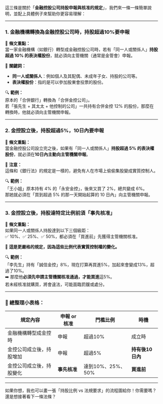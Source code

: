 這三條是關於「**金融控股公司持股申報與核准的規定**」，我們來一條一條簡單說明，並配上具體例子來幫助你更容易理解：

---

### **1. 金融機構轉換為金融控股公司時，持股超過10%要申報**

📘 **條文重點：**  
當一家金融機構（如銀行）轉型成金融控股公司時，若有「同一人或關係人」**持股超過 10% 的表決權股份**，就必須向主管機關（通常是金管會）申報。

📌 **關鍵詞：**  
- **同一人或關係人**：例如個人及其配偶、未成年子女、持股的公司等。
- **表決權股份**：指的是可以參加股東會投票的股份。

🔍 **範例：**  
原本的「合併銀行」轉換為「合併金控公司」。  
若「張先生 + 其太太 + 他控制的公司」一共持有合併金控 12% 的股份，那麼在轉換時，他就必須向主管機關申報。

---

### **2. 金控設立後，持股超過5%，10日內要申報**

📘 **條文重點：**  
當金融控股公司設立完之後，如果有「同一人或關係人」**持股超過 5% 的表決權股份**，就必須在**10日內主動向主管機關申報**。

📌 **注意：**  
這條和《銀行法》的規定是一樣的，避免有人在市場上偷偷集股變成實質控制人。

🔍 **範例：**  
「王小姐」原本持有 4% 的「永安金控」，後來又買了 2%，總共變成 6%。  
那她就必須在「買到超過 5% 的那一天開始起算的 10 日內」向主管機關申報。

---

### **3. 金控設立後，持股達特定比例前須「事先核准」**

📘 **條文重點：**  
如果同一人或關係人持股達到以下三個級距：  
✅ 10%、✅ 25%、✅ 50%，都必須在「買進前」先獲得主管機關核准。

📌 **這是更嚴格的規定，因為這些比例代表實質控制權的變化。**

🔍 **範例：**  
「李先生」持有「誠信金控」8%，現在打算再買進5%，加起來會變成13%，超過了10%。  
➡️ 那麼他**必須先申請主管機關核准通過，才能買進**這5%。  
若未經核准就購買，將會違法，可能面臨罰鍰或處分。

---

### 📌 總整理小表格：

| 規定內容 | 申報 or 核准 | 門檻比例 | 時機 |
|----------|---------------|-----------|--------|
| 金融機構轉型成金控時 | 申報 | 超過10% | 成立時 |
| 金控公司成立後，持股增加 | 申報 | 超過5% | **持有後10日內** |
| 金控公司成立後，持股變化 | **事先核准** | 達到10%、25%、50% | **買進前** |

---

如果你想，我也可以畫一張「持股比例 vs 法規要求」的流程圖給你！你需要嗎？還是想接著看下一條法條？